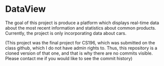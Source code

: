 # DataView

The goal of this project is produce a platform which displays real-time data about the most recent information and statistics about common products. Currently, the project is only incorporating data about cars.


(This project was the final project for CS196, which was submitted on the class github, which I do not have admin
rights to. Thus, this repository is a cloned version of that one, and that is why there are no commits visible.
Please contact me if you would like to see the commit history)
